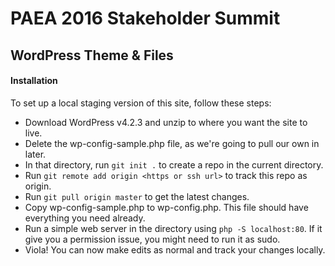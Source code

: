# PAEA 2016 Stakeholder Summit
## WordPress Theme & Files

#### Installation
To set up a local staging version of this site, follow these steps:
*  Download WordPress v4.2.3 and unzip to where you want the site to live.
*  Delete the wp-config-sample.php file, as we're going to pull our own in later.
*  In that directory, run `git init .` to create a repo in the current directory.
*  Run `git remote add origin <https or ssh url>` to track this repo as origin.
*  Run `git pull origin master` to get the latest changes.
*  Copy wp-config-sample.php to wp-config.php. This file should have everything you need already.
*  Run a simple web server in the directory using `php -S localhost:80`. If it give you a permission issue, you might need to run it as sudo.
*  Viola! You can now make edits as normal and track your changes locally.
